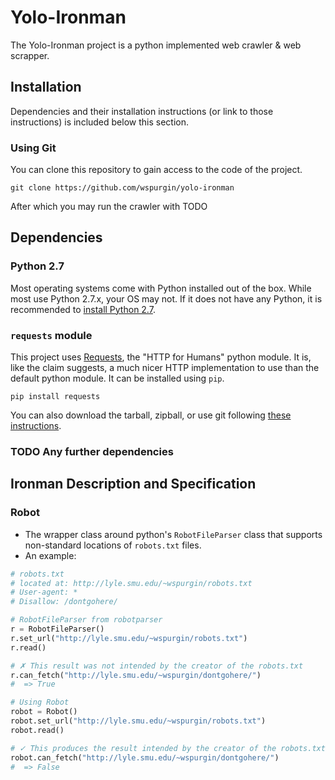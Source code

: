 Yolo-Ironman
============

The Yolo-Ironman project is a python implemented web crawler & web scrapper.

Installation
------------

Dependencies and their installation instructions (or link to those instructions)
is included below this section.

### Using Git

You can clone this repository to gain access to the code of the project.

```
git clone https://github.com/wspurgin/yolo-ironman
```

After which you may run the crawler with TODO

Dependencies
------------

### Python 2.7

Most operating systems come with Python installed out of the box. While most use
Python 2.7.x, your OS may not. If it does not have any Python, it is recommended
to [install Python 2.7](https://www.python.org/download/releases/2.7/).

### `requests` module

This project uses [Requests](http://docs.python-requests.org/en/latest/),
the "HTTP for Humans" python module. It is, like the claim suggests, a much
nicer HTTP implementation to use than the default python module. It can be
installed using `pip`.

```
pip install requests
```

You can also download the tarball, zipball, or use git following [these
instructions](http://docs.python-requests.org/en/latest/user/install/).

### TODO Any further dependencies

## Ironman Description and Specification

### Robot

- The wrapper class around python's `RobotFileParser` class that supports
  non-standard locations of `robots.txt` files.
- An example:

```python
# robots.txt
# located at: http://lyle.smu.edu/~wspurgin/robots.txt
# User-agent: *
# Disallow: /dontgohere/

# RobotFileParser from robotparser
r = RobotFileParser()
r.set_url("http://lyle.smu.edu/~wspurgin/robots.txt")
r.read()

# ✗ This result was not intended by the creator of the robots.txt
r.can_fetch("http://lyle.smu.edu/~wspurgin/dontgohere/")
#  => True

# Using Robot
robot = Robot()
robot.set_url("http://lyle.smu.edu/~wspurgin/robots.txt")
robot.read()

# ✓ This produces the result intended by the creator of the robots.txt
robot.can_fetch("http://lyle.smu.edu/~wspurgin/dontgohere/")
#  => False
```
